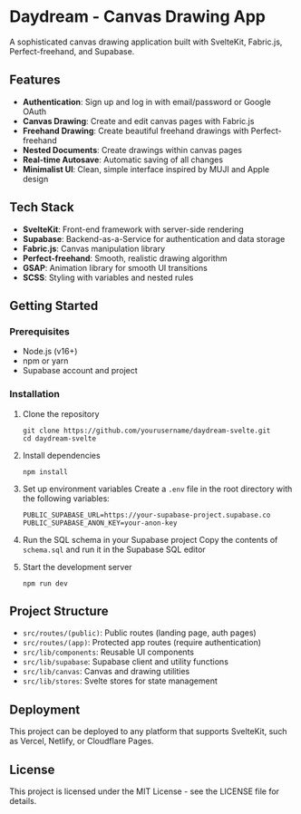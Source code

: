 # Daydream - Canvas Drawing App

A sophisticated canvas drawing application built with SvelteKit, Fabric.js, Perfect-freehand, and Supabase.

## Features

- **Authentication**: Sign up and log in with email/password or Google OAuth
- **Canvas Drawing**: Create and edit canvas pages with Fabric.js
- **Freehand Drawing**: Create beautiful freehand drawings with Perfect-freehand
- **Nested Documents**: Create drawings within canvas pages
- **Real-time Autosave**: Automatic saving of all changes
- **Minimalist UI**: Clean, simple interface inspired by MUJI and Apple design

## Tech Stack

- **SvelteKit**: Front-end framework with server-side rendering
- **Supabase**: Backend-as-a-Service for authentication and data storage
- **Fabric.js**: Canvas manipulation library
- **Perfect-freehand**: Smooth, realistic drawing algorithm
- **GSAP**: Animation library for smooth UI transitions
- **SCSS**: Styling with variables and nested rules

## Getting Started

### Prerequisites

- Node.js (v16+)
- npm or yarn
- Supabase account and project

### Installation

1. Clone the repository
   ```
   git clone https://github.com/yourusername/daydream-svelte.git
   cd daydream-svelte
   ```

2. Install dependencies
   ```
   npm install
   ```

3. Set up environment variables
   Create a `.env` file in the root directory with the following variables:
   ```
   PUBLIC_SUPABASE_URL=https://your-supabase-project.supabase.co
   PUBLIC_SUPABASE_ANON_KEY=your-anon-key
   ```

4. Run the SQL schema in your Supabase project
   Copy the contents of `schema.sql` and run it in the Supabase SQL editor

5. Start the development server
   ```
   npm run dev
   ```

## Project Structure

- `src/routes/(public)`: Public routes (landing page, auth pages)
- `src/routes/(app)`: Protected app routes (require authentication)
- `src/lib/components`: Reusable UI components
- `src/lib/supabase`: Supabase client and utility functions
- `src/lib/canvas`: Canvas and drawing utilities
- `src/lib/stores`: Svelte stores for state management

## Deployment

This project can be deployed to any platform that supports SvelteKit, such as Vercel, Netlify, or Cloudflare Pages.

## License

This project is licensed under the MIT License - see the LICENSE file for details.

